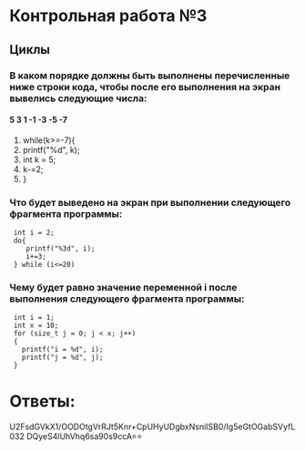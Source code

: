 # Контрольная работа №3
## Циклы

### В каком порядке должны быть выполнены перечисленные ниже строки кода, чтобы после его выполнения на экран вывелись следующие числа:
#### 5 3 1 -1 -3 -5 -7

1. while(k>=-7){
2. printf("%d", k);
3. int k = 5;
4. k-=2;
5. }
   
### Что будет выведено на экран при выполнении следующего фрагмента программы:

     int i = 2;
     do{
        printf("%3d", i);
        i+=3;
     } while (i<=20)


### Чему будет равно значение переменной i после выполнения следующего фрагмента программы: 

     int i = 1;
     int x = 10;
     for (size_t j = 0; j < x; j++)
     {
       printf("i = %d", i);
       printf("j = %d", j);
     }

# Ответы:
U2FsdGVkX1/OODOtgVrRJt5Knr+CpUHyUDgbxNsniISB0/Ig5eGtOGabSVyfL032
DQyeS4lUhVhq6sa90s9ccA==
